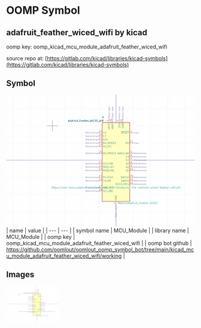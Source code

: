 # OOMP Symbol  
## adafruit_feather_wiced_wifi  by kicad  
  
oomp key: oomp_kicad_mcu_module_adafruit_feather_wiced_wifi  
  
source repo at: [https://gitlab.com/kicad/libraries/kicad-symbols](https://gitlab.com/kicad/libraries/kicad-symbols)  
## Symbol  
  
[![working.png](working_600.png)](working.png)  
| name | value | 
| --- | --- | 
| symbol name | MCU_Module | 
| library name | MCU_Module | 
| oomp key | oomp_kicad_mcu_module_adafruit_feather_wiced_wifi | 
| oomp bot github | https://github.com/oomlout/oomlout_oomp_symbol_bot/tree/main/kicad_mcu_module_adafruit_feather_wiced_wifi/working | 
## Images  
  
[![working.png](working_140.png)](working.png)  
